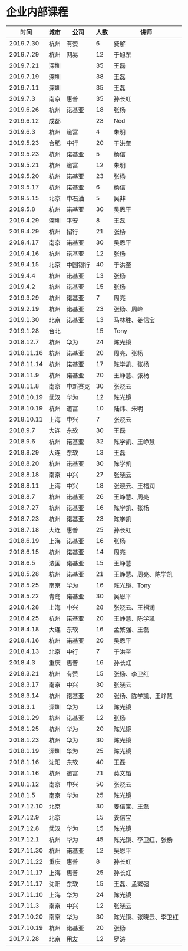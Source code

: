 # 企业内部课程

时间 | 城市 | 公司 | 人数 | 讲师
--- | --- | --- | --- | ---
2019.7.30 | 杭州 | 有赞 | 6 | 费解
2019.7.29 | 杭州 | 网易 | 12 | 于旭东
2019.7.21 | 深圳 | | 35 | 王磊
2019.7.19 | 深圳 | | 38 | 王磊
2019.7.11 | 深圳 | | 35 | 王磊
2019.7.3 | 南京 | 惠普 | 35 | 孙长虹
2019.6.26 | 杭州 | 诺基亚 | 18 | 张杨
2019.6.12 | 成都 | | 23 | Ned
2019.6.3 | 杭州 | 道富 | 4 | 朱明
2019.5.23 | 合肥 | 中行 | 20 | 于洪奎
2019.5.23 | 杭州 | 诺基亚 | 5 | 杨信
2019.5.21 | 杭州 | 道富 | 12 | 朱明
2019.5.20 | 杭州 | 诺基亚 | 23 | 张杨
2019.5.17 | 杭州 | 诺基亚 | 6 | 杨信
2019.5.15 | 北京 | 中石油 | 5 | 吴非
2019.5.8 | 杭州 | 诺基亚 | 30 | 吴恩平
2019.4.29 | 深圳 | 平安 | 8 | 王磊
2019.4.29 | 杭州 | 招行 | 21 | 张杨
2019.4.17 | 南京 | 诺基亚 | 30 | 吴恩平
2019.4.16 | 杭州 | 诺基亚 | 12 | 张杨
2019.4.15 | 北京 | 中国银行 | 40 | 于洪奎
2019.4.4 | 杭州 | 诺基亚 | 13 | 张杨
2019.4.2 | 杭州 | 诺基亚 | 15 | 张杨
2019.3.29 | 杭州 | 诺基亚 | 7 | 周亮
2019.2.19 | 杭州 | 诺基亚 | 23 | 张杨、周峰
2019.1.30 | 北京 | 诺基亚 | 13 | 马林胜、姜信宝
2019.1.28 | 台北 | | 15 | Tony
2018.12.7 | 杭州 | 华为 | 24 | 陈光镜
2018.11.16 | 杭州 | 诺基亚 | 20 | 周亮、张杨
2018.11.14 | 杭州 | 诺基亚 | 17 | 陈学凯、张杨
2018.11.9 | 杭州 | 诺基亚 | 20 | 王峥慧、张杨
2018.11.8 | 南京 | 中新赛克 | 30 | 张晓云
2018.10.19 | 武汉 | 华为 | 12 | 陈光镜
2018.10.19 | 杭州 | 道富 | 10 | 陆炜、朱明
2018.10.11 | 上海 | 中兴 | 7 | 张晓云
2018.9.7 | 大连 | 东软 | 30 | 王磊
2018.9.6 | 杭州 | 诺基亚 | 32 | 陈学凯、王峥慧
2018.8.29 | 大连 | 东软 | 13 | 王磊
2018.8.20 | 杭州 | 诺基亚 | 30 | 陈学凯
2018.8.18 | 南京 | 中兴 | 27 | 张晓云
2018.8.11 | 上海 | 中兴 | 18 | 张晓云、王福润
2018.8.7 | 杭州 | 诺基亚 | 26 | 王峥慧、周亮
2018.7.27 | 杭州 | 诺基亚 | 16 | 陈学凯、张杨
2018.7.23 | 杭州 | 诺基亚 | 23 | 陈学凯
2018.7.18 | 大连 | 惠普 | 25 | 孙长虹
2018.6.19 | 上海 | 诺基亚 | 16 | 张杨
2018.6.15 | 杭州 | 诺基亚 | 14 | 周亮
2018.6.5 | 法国 | 诺基亚 | 15 | 王峥慧
2018.5.28 | 杭州 | 诺基亚 | 21 | 王峥慧、周亮、陈学凯
2018.5.25 | 南京 | 华为 | 16 | 陈光镜、Tony
2018.5.22 | 青岛 | 诺基亚 | 30 | 吴恩平
2018.4.28 | 上海 | 中兴 | 28 | 张晓云、王福润
2018.4.25 | 杭州 | 诺基亚 | 20 | 王峥慧、陈学凯
2018.4.18 | 大连 | 东软 | 16 | 孟繁强、王磊
2018.4.16 | 杭州 | 诺基亚 | 20 | 吴恩平
2018.4.13 | 北京 | 中行 | 7 | 于洪奎
2018.4.3 | 重庆 | 惠普 | 16 | 孙长虹
2018.3.21 | 杭州 | 有赞 | 15 | 张杨、李卫红
2018.3.17 | 南京 | 中兴 | 30 | 张晓云
2018.3.14 | 杭州 | 诺基亚 | 20 | 张杨、陈学凯、王峥慧
2018.3.1 | 深圳 | 华为 | 12 | 陈光镜
2018.1.29 | 杭州 | 诺基亚 | 12 | 张杨
2018.1.25 | 杭州 | 华为 | 20 | 陈光镜
2018.1.23 | 杭州 | 华为 | 30 | 陈光镜
2018.1.19 | 深圳 | 华为 | 25 | 陈光镜
2018.1.16 | 沈阳 | 东软 | 40 | 王磊
2018.1.16 | 杭州 | 道富 | 21 | 莫文韬
2018.1.12 | 南京 | 中兴 | 50 | 张晓云
2018.1.5 | 南京 | 华为 | 25 | 陈光镜
2017.12.10 | 北京 | | 30 | 姜信宝、王磊
2017.12.9 | 北京 | | 15 | 姜信宝
2017.12.8 | 武汉 | 华为 | 15 | 陈光镜
2017.12.1 | 杭州 | 华为 | 45 | 陈光镜、李卫红、张杨
2017.11.30 | 杭州 | 诺基亚 | 12 | 吴恩平
2017.11.22 | 重庆 | 惠普 | 8 | 孙长虹
2017.11.17 | 上海 | 惠普 | 25 | 孙长虹
2017.11.17 | 沈阳 | 东软 | 15 | 王磊、孟繁强
2017.11.10 | 上海 | 华为 | 24 | 陈光镜
2017.11.3 | 南京 | 中兴 | 12 | 张晓云
2017.10.20 | 南京 | 华为 | 30 | 陈光镜、张晓云、李卫红
2017.10.19 | 杭州 | 诺基亚 | 20 | 张杨
2017.9.28 | 北京 | 用友 | 12 | 罗涛
